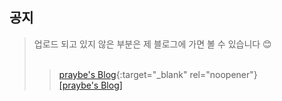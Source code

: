 ## 공지
>  업로드 되고 있지 않은 부분은 제 블로그에 가면 볼 수 있습니다 😊<br><br>
>>  [praybe's Blog](https://praybe.tistory.com/category/%EA%B8%B0%EC%88%A0%EB%A9%B4%EC%A0%91%EC%A4%80%EB%B9%84){:target="_blank" rel="noopener"} <br>
>>  <a href="https://praybe.tistory.com/category/%EA%B8%B0%EC%88%A0%EB%A9%B4%EC%A0%91%EC%A4%80%EB%B9%84" target="_blank">[praybe's Blog]</a>
